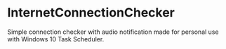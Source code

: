 # InternetConnectionChecker
 
Simple connection checker with audio notification made for personal use with Windows 10 Task Scheduler.
